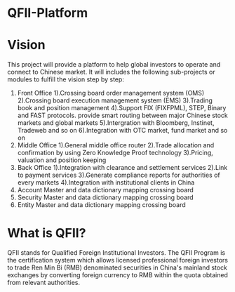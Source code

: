 # QFII-Platform

# Vision
This project will provide a platform to help global investors to operate and connect to Chinese market. It will includes the following sub-projects or modules to fulfill the vision step by step:
1. Front Office
  1).Crossing board order management system (OMS)
  2).Crossing board execution management system (EMS)
  3).Trading book and position management
  4).Support FIX (FIXFPML), STEP, Binary and FAST protocols. provide smart routing between major Chinese stock markets and global markets
  5).Intergration with Bloomberg, Instinet, Tradeweb and so on
  6).Integration with OTC market, fund market and so on
2. Middle Office
  1).General middle office router
  2).Trade allocation and confirmation by using Zero Knowledge Proof technology
  3).Pricing, valuation and position keeping
3. Back Office
  1).Integration with clearance and settlement services
  2).Link to payment services
  3).Generate compliance reports for authorities of every markets
  4).Integration with institutional clients in China
4. Account Master and data dictionary mapping crossing board
5. Security Master and data dictionary mapping crossing board
6. Entity Master and data dictionary mapping crossing board

# What is QFII?
QFII stands for Qualified Foreign Institutional Investors. The QFII Program is the certification system which allows licensed professional foreign investors to trade Ren Min Bi (RMB) denominated securities in China's mainland stock exchanges by converting foreign currency to RMB within the quota obtained from relevant authorities.
